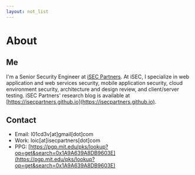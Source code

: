 ```yaml
---
layout: not_list
---
```


# About

## Me

I'm a Senior Security Engineer at [iSEC
Partners](https://www.isecpartners.com). At iSEC, I specialize in web
application and web services security, mobile application security, cloud
environment security, architecture and design review, and client/server
testing. iSEC Partners' research blog is available at
[https://isecpartners.github.io](https://isecpartners.github.io).

## Contact

* Email: l01cd3v[at]gmail[dot]com
* Work: loic[at]isecpartners[dot]com
* PPG: [https://pgp.mit.edu/pks/lookup?op=get&search=0x1A9A639A8DB9603E](https://pgp.mit.edu/pks/lookup?op=get&search=0x1A9A639A8DB9603E)
